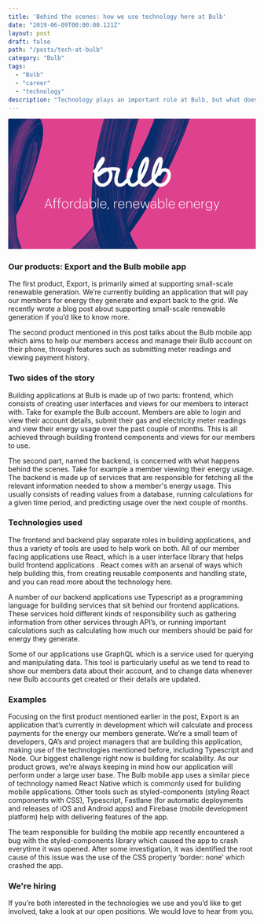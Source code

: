 ```yaml
---
title: 'Behind the scenes: how we use technology here at Bulb'
date: "2019-06-09T00:00:00.121Z"
layout: post
draft: false
path: "/posts/tech-at-bulb"
category: "Bulb"
tags:
  - "Bulb"
  - "career"
  - "technology"
description: "Technology plays an important role at Bulb, but what does that actually look like? In this post, we will cover two products currently in development, technologies used and challenges faced.."
---
```


![](./bulblogo.png)

### Our products: Export and the Bulb mobile app
The first product, Export, is primarily aimed at supporting small-scale renewable generation. We’re currently building an application that will pay our members for energy they generate and export back to the grid. We recently wrote a blog post about supporting small-scale renewable generation if you’d like to know more.

The second product mentioned in this post talks about the Bulb mobile app which aims to help our members access and manage their Bulb account on their phone, through features such as submitting meter readings and viewing payment history.

### Two sides of the story
Building applications at Bulb is made up of two parts: frontend, which consists of creating user interfaces and views for our members to interact with. Take for example the Bulb account. Members are able to login and view their account details, submit their gas and electricity meter readings and view their energy usage over the past couple of months. This is all achieved through building frontend components and views for our members to use.

The second part, named the backend, is concerned with what happens behind the scenes. Take for example a member viewing their energy usage. The backend is made up of services that are responsible for fetching all the relevant information needed to show a member's energy usage. This usually consists of reading values from a database, running calculations for a given time period, and predicting usage over the next couple of months.

### Technologies used
The frontend and backend play separate roles in building applications, and thus a variety of tools are used to help work on both. All of our member facing applications use React, which is a user interface library that helps build frontend applications . React comes with an arsenal of ways which help building this, from creating reusable components and handling state, and you can read more about the technology here.

A number of our backend applications use Typescript as a programming language for building services that sit behind our frontend applications. These services hold different kinds of responsibility such as gathering information from other services through API’s, or running important calculations such as calculating how much our members should be paid for energy they generate. 

Some of our applications use GraphQL which is a service used for querying and manipulating data.  This tool is particularly useful as we tend to read to show our members data about their account, and to change data whenever new Bulb accounts get created or their details are updated. 

### Examples
Focusing on the first product mentioned earlier in the post, Export is an application that’s currently in development which will calculate and process payments for the energy our members generate. We’re a small team of developers, QA’s and project managers that are building this application, making use of the technologies mentioned before, including Typescript and Node. Our biggest challenge right now is building for scalability. As our product grows, we’re always keeping in mind how our application will perform under a large user base.
The Bulb mobile app uses a similar piece of technology named React Native which is commonly used for building mobile applications. Other tools such as styled-components (styling React components with CSS), Typescript, Fastlane (for automatic deployments and releases of iOS and Android apps) and Firebase (mobile development platform) help with delivering features of the app. 

The team responsible for building the mobile app recently encountered a bug with the styled-components library which caused the app to crash everytime it was opened. After some investigation, it was identified the root cause of this issue was the use of the CSS property ‘border: none’ which crashed the app.

### We're hiring
If you’re both interested in the technologies we use and you’d like to get involved, take a look at our open positions. We would love to hear from you.
